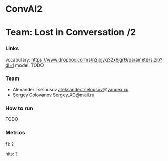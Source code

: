 # ConvAI2
# Team: Lost in Conversation /2


### Links

vocabulary: https://www.dropbox.com/s/n2jbjyq32x6jgr6/parameters.zip?dl=1
model: TODO

### Team

* Alexander Tselousov aleksander.tselousov@yandex.ru
* Sergey Golovanov Sergey_XG@mail.ru

### How to run

TODO

### Metrics

f1: ?

hits: ?
